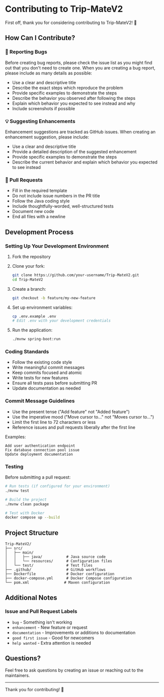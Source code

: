 # Contributing to Trip-MateV2

First off, thank you for considering contributing to Trip-MateV2! 🎉

## How Can I Contribute?

### 🐛 Reporting Bugs

Before creating bug reports, please check the issue list as you might find out that you don't need to create one. When you are creating a bug report, please include as many details as possible:

* Use a clear and descriptive title
* Describe the exact steps which reproduce the problem
* Provide specific examples to demonstrate the steps
* Describe the behavior you observed after following the steps
* Explain which behavior you expected to see instead and why
* Include screenshots if possible

### 💡 Suggesting Enhancements

Enhancement suggestions are tracked as GitHub issues. When creating an enhancement suggestion, please include:

* Use a clear and descriptive title
* Provide a detailed description of the suggested enhancement
* Provide specific examples to demonstrate the steps
* Describe the current behavior and explain which behavior you expected to see instead

### 🔧 Pull Requests

* Fill in the required template
* Do not include issue numbers in the PR title
* Follow the Java coding style
* Include thoughtfully-worded, well-structured tests
* Document new code
* End all files with a newline

## Development Process

### Setting Up Your Development Environment

1. Fork the repository
2. Clone your fork:
   ```bash
   git clone https://github.com/your-username/Trip-MateV2.git
   cd Trip-MateV2
   ```

3. Create a branch:
   ```bash
   git checkout -b feature/my-new-feature
   ```

4. Set up environment variables:
   ```bash
   cp .env.example .env
   # Edit .env with your development credentials
   ```

5. Run the application:
   ```bash
   ./mvnw spring-boot:run
   ```

### Coding Standards

* Follow the existing code style
* Write meaningful commit messages
* Keep commits focused and atomic
* Write tests for new features
* Ensure all tests pass before submitting PR
* Update documentation as needed

### Commit Message Guidelines

* Use the present tense ("Add feature" not "Added feature")
* Use the imperative mood ("Move cursor to..." not "Moves cursor to...")
* Limit the first line to 72 characters or less
* Reference issues and pull requests liberally after the first line

Examples:
```
Add user authentication endpoint
Fix database connection pool issue
Update deployment documentation
```

### Testing

Before submitting a pull request:

```bash
# Run tests (if configured for your environment)
./mvnw test

# Build the project
./mvnw clean package

# Test with Docker
docker compose up --build
```

## Project Structure

```
Trip-MateV2/
├── src/
│   ├── main/
│   │   ├── java/           # Java source code
│   │   └── resources/      # Configuration files
│   └── test/               # Test files
├── .github/                # GitHub workflows
├── Dockerfile              # Docker configuration
├── docker-compose.yml      # Docker Compose configuration
└── pom.xml                # Maven configuration
```

## Additional Notes

### Issue and Pull Request Labels

* `bug` - Something isn't working
* `enhancement` - New feature or request
* `documentation` - Improvements or additions to documentation
* `good first issue` - Good for newcomers
* `help wanted` - Extra attention is needed

## Questions?

Feel free to ask questions by creating an issue or reaching out to the maintainers.

---

Thank you for contributing! 🙏

